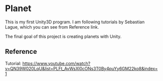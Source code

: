 # Planet
This is my first Unity3D program. I am following tutorials by Sebastian Lague, which you can see from Reference link.

The final goal of this project is creating planets with Unity.

## Reference
Tutorial: https://www.youtube.com/watch?v=QN39W020LqU&list=PLFt_AvWsXl0cONs3T0By4puYy6GM22ko8&index=1
